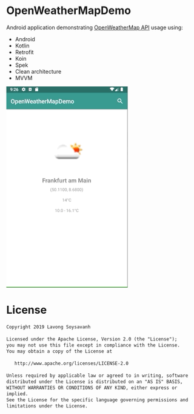# OpenWeatherMapDemo

Android application demonstrating [OpenWeatherMap API][1] usage using:
- Android
- Kotlin
- Retrofit
- Koin
- Spek
- Clean architecture
- MVVM

![](art/openweathermap.gif "open weather map demo")


#  License

    Copyright 2019 Lavong Soysavanh

    Licensed under the Apache License, Version 2.0 (the "License");
    you may not use this file except in compliance with the License.
    You may obtain a copy of the License at

       http://www.apache.org/licenses/LICENSE-2.0

    Unless required by applicable law or agreed to in writing, software
    distributed under the License is distributed on an "AS IS" BASIS,
    WITHOUT WARRANTIES OR CONDITIONS OF ANY KIND, either express or implied.
    See the License for the specific language governing permissions and
    limitations under the License.



[1]: https://openweathermap.org/api
